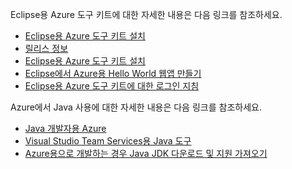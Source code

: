 Eclipse용 Azure 도구 키트에 대한 자세한 내용은 다음 링크를 참조하세요. 

* [Eclipse용 Azure 도구 키트 설치](../eclipse/azure-toolkit-for-eclipse.md) 
* [릴리스 정보](https://github.com/Microsoft/azure-tools-for-java/releases) 
* [Eclipse용 Azure 도구 키트 설치](../eclipse/azure-toolkit-for-eclipse-installation.md) 
* [Eclipse에서 Azure용 Hello World 웹앱 만들기](../eclipse/azure-toolkit-for-eclipse-create-hello-world-web-app.md) 
* [Eclipse용 Azure 도구 키트에 대한 로그인 지침](../eclipse/azure-toolkit-for-eclipse-sign-in-instructions.md) 

Azure에서 Java 사용에 대한 자세한 내용은 다음 링크를 참조하세요. 

* [Java 개발자용 Azure](https://docs.microsoft.com/java/azure/) 
* [Visual Studio Team Services용 Java 도구](/azure/devops/java/)
* [Azure용으로 개발하는 경우 Java JDK 다운로드 및 지원 가져오기](https://aka.ms/azure-jdks)
<!-- TODO: Add URLs for Java in VSCode here --> 

